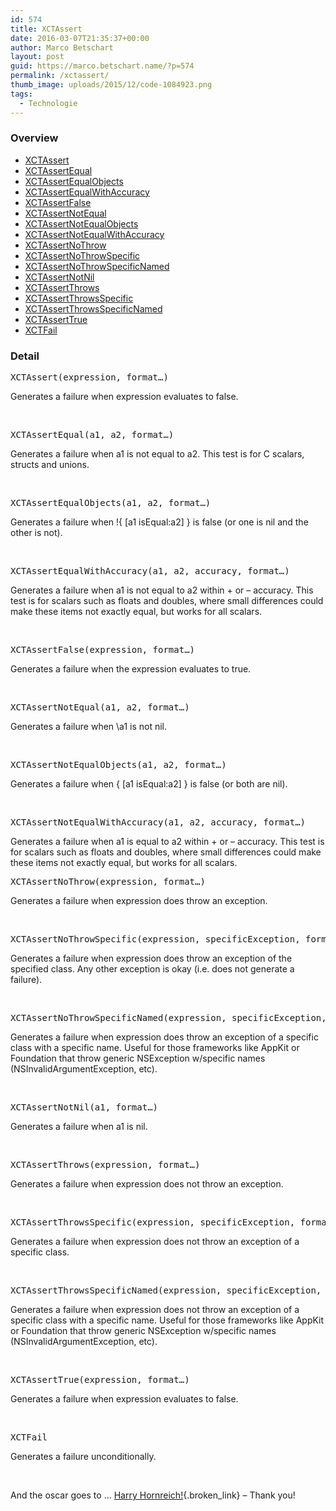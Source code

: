 ```yaml
---
id: 574
title: XCTAssert
date: 2016-03-07T21:35:37+00:00
author: Marco Betschart
layout: post
guid: https://marco.betschart.name/?p=574
permalink: /xctassert/
thumb_image: uploads/2015/12/code-1084923.png
tags:
  - Technologie
---
```

### Overview

  *  [XCTAssert](#XCTAssert)
  *  [XCTAssertEqual](#XCTAssertEqual)
  *  [XCTAssertEqualObjects](#XCTAssertEqualObjects)
  *  [XCTAssertEqualWithAccuracy](#XCTAssertEqualWithAccuracy)
  *  [XCTAssertFalse](#XCTAssertFalse)
  *  [XCTAssertNotEqual](#XCTAssertNotEqual)
  *  [XCTAssertNotEqualObjects](#XCTAssertNotEqualObjects)
  *  [XCTAssertNotEqualWithAccuracy](#XCTAssertNotEqualWithAccuracy)
  *  [XCTAssertNoThrow](#XCTAssertNoThrow)
  *  [XCTAssertNoThrowSpecific](#XCTAssertNoThrowSpecific)
  * [XCTAssertNoThrowSpecificNamed](#XCTAssertNoThrowSpecificNamed)
  *  [XCTAssertNotNil](#XCTAssertNotNil)
  *  [XCTAssertThrows](#XCTAssertThrows)
  *  [XCTAssertThrowsSpecific](#XCTAssertThrowsSpecific)
  *  [XCTAssertThrowsSpecificNamed](#XCTAssertThrowsSpecificNamed)
  *  [XCTAssertTrue](#XCTAssertTrue)
  *  [XCTFail](#XCTFail) 

### Detail

<pre id="XCTAssert">XCTAssert(expression, format…)</pre>

Generates a failure when expression evaluates to false.

&nbsp;

<pre id="XCTAssertEqual">XCTAssertEqual(a1, a2, format…)</pre>

Generates a failure when a1 is not equal to a2. This test is for C scalars, structs and unions.

&nbsp;

<pre id="XCTAssertEqualObjects">XCTAssertEqualObjects(a1, a2, format…)</pre>

Generates a failure when !{ [a1 isEqual:a2] } is false (or one is nil and the other is not).

&nbsp;

<pre id="XCTAssertEqualWithAccuracy">XCTAssertEqualWithAccuracy(a1, a2, accuracy, format…)</pre>

Generates a failure when a1 is not equal to a2 within + or &#8211; accuracy. This test is for scalars such as floats and doubles, where small differences could make these items not exactly equal, but works for all scalars.

&nbsp;

<pre id="XCTAssertFalse">XCTAssertFalse(expression, format…)</pre>

Generates a failure when the expression evaluates to true.

&nbsp;

<pre id="XCTAssertNotEqual">XCTAssertNotEqual(a1, a2, format…)</pre>

Generates a failure when \a1 is not nil.

&nbsp;

<pre id="XCTAssertNotEqualObjects">XCTAssertNotEqualObjects(a1, a2, format…)</pre>

Generates a failure when { [a1 isEqual:a2] } is false (or both are nil).

&nbsp;

<pre id="XCTAssertNotEqualWithAccuracy">XCTAssertNotEqualWithAccuracy(a1, a2, accuracy, format…)</pre>

Generates a failure when a1 is equal to a2 within + or &#8211; accuracy. This test is for scalars such as floats and doubles, where small differences could make these items not exactly equal, but works for all scalars.

<pre id="XCTAssertNoThrow">XCTAssertNoThrow(expression, format…)</pre>

Generates a failure when expression does throw an exception.

&nbsp;

<pre id="XCTAssertNoThrowSpecific">XCTAssertNoThrowSpecific(expression, specificException, format…)</pre>

Generates a failure when expression does throw an exception of the specified class. Any other exception is okay (i.e. does not generate a failure).

&nbsp;

<pre id="XCTAssertNoThrowSpecificNamed">XCTAssertNoThrowSpecificNamed(expression, specificException, exception_name, format…)</pre>

Generates a failure when expression does throw an exception of a specific class with a specific name. Useful for those frameworks like AppKit or Foundation that throw generic NSException w/specific names (NSInvalidArgumentException, etc).

&nbsp;

<pre id="XCTAssertNotNil">XCTAssertNotNil(a1, format…)</pre>

Generates a failure when a1 is nil.

&nbsp;

<pre id="XCTAssertThrows">XCTAssertThrows(expression, format…)</pre>

Generates a failure when expression does not throw an exception.

&nbsp;

<pre id="XCTAssertThrowsSpecific">XCTAssertThrowsSpecific(expression, specificException, format…)</pre>

Generates a failure when expression does not throw an exception of a specific class.

&nbsp;

<pre id="XCTAssertThrowsSpecificNamed">XCTAssertThrowsSpecificNamed(expression, specificException, exception_name, format…)</pre>

Generates a failure when expression does not throw an exception of a specific class with a specific name. Useful for those frameworks like AppKit or Foundation that throw generic NSException w/specific names (NSInvalidArgumentException, etc).

&nbsp;

<pre id="XCTAssertTrue">XCTAssertTrue(expression, format…)</pre>

Generates a failure when expression evaluates to false.

&nbsp;

<pre id="XCTFail">XCTFail</pre>

Generates a failure unconditionally.

&nbsp;

And the oscar goes to &#8230; [Harry Hornreich!](http://appleprogramming.com/blog/2013/12/26/xctest-assertions-documentation/){.broken_link} &#8211; Thank you!